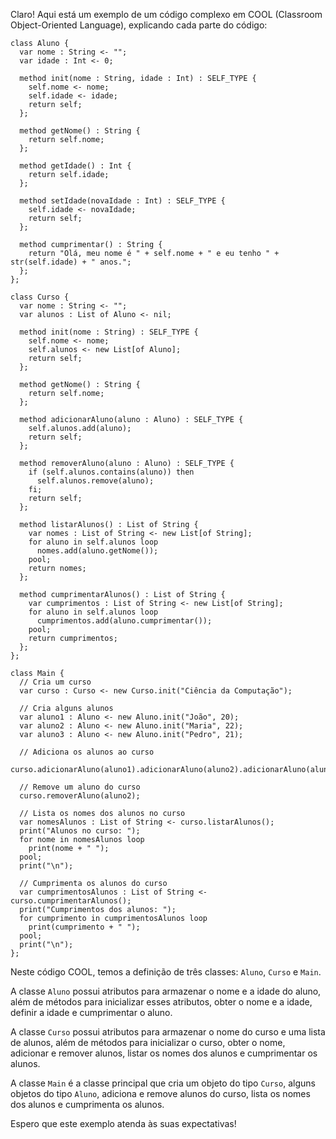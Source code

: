 Claro! Aqui está um exemplo de um código complexo em COOL (Classroom Object-Oriented Language), explicando cada parte do código:

```
class Aluno {
  var nome : String <- "";
  var idade : Int <- 0;

  method init(nome : String, idade : Int) : SELF_TYPE {
    self.nome <- nome;
    self.idade <- idade;
    return self;
  };

  method getNome() : String {
    return self.nome;
  };

  method getIdade() : Int {
    return self.idade;
  };

  method setIdade(novaIdade : Int) : SELF_TYPE {
    self.idade <- novaIdade;
    return self;
  };

  method cumprimentar() : String {
    return "Olá, meu nome é " + self.nome + " e eu tenho " + str(self.idade) + " anos.";
  };
};

class Curso {
  var nome : String <- "";
  var alunos : List of Aluno <- nil;

  method init(nome : String) : SELF_TYPE {
    self.nome <- nome;
    self.alunos <- new List[of Aluno];
    return self;
  };

  method getNome() : String {
    return self.nome;
  };

  method adicionarAluno(aluno : Aluno) : SELF_TYPE {
    self.alunos.add(aluno);
    return self;
  };

  method removerAluno(aluno : Aluno) : SELF_TYPE {
    if (self.alunos.contains(aluno)) then
      self.alunos.remove(aluno);
    fi;
    return self;
  };

  method listarAlunos() : List of String {
    var nomes : List of String <- new List[of String];
    for aluno in self.alunos loop
      nomes.add(aluno.getNome());
    pool;
    return nomes;
  };

  method cumprimentarAlunos() : List of String {
    var cumprimentos : List of String <- new List[of String];
    for aluno in self.alunos loop
      cumprimentos.add(aluno.cumprimentar());
    pool;
    return cumprimentos;
  };
};

class Main {
  // Cria um curso
  var curso : Curso <- new Curso.init("Ciência da Computação");

  // Cria alguns alunos
  var aluno1 : Aluno <- new Aluno.init("João", 20);
  var aluno2 : Aluno <- new Aluno.init("Maria", 22);
  var aluno3 : Aluno <- new Aluno.init("Pedro", 21);

  // Adiciona os alunos ao curso
  curso.adicionarAluno(aluno1).adicionarAluno(aluno2).adicionarAluno(aluno3);

  // Remove um aluno do curso
  curso.removerAluno(aluno2);

  // Lista os nomes dos alunos no curso
  var nomesAlunos : List of String <- curso.listarAlunos();
  print("Alunos no curso: ");
  for nome in nomesAlunos loop
    print(nome + " ");
  pool;
  print("\n");

  // Cumprimenta os alunos do curso
  var cumprimentosAlunos : List of String <- curso.cumprimentarAlunos();
  print("Cumprimentos dos alunos: ");
  for cumprimento in cumprimentosAlunos loop
    print(cumprimento + " ");
  pool;
  print("\n");
};
```

Neste código COOL, temos a definição de três classes: `Aluno`, `Curso` e `Main`.

A classe `Aluno` possui atributos para armazenar o nome e a idade do aluno, além de métodos para inicializar esses atributos, obter o nome e a idade, definir a idade e cumprimentar o aluno.

A classe `Curso` possui atributos para armazenar o nome do curso e uma lista de alunos, além de métodos para inicializar o curso, obter o nome, adicionar e remover alunos, listar os nomes dos alunos e cumprimentar os alunos.

A classe `Main` é a classe principal que cria um objeto do tipo `Curso`, alguns objetos do tipo `Aluno`, adiciona e remove alunos do curso, lista os nomes dos alunos e cumprimenta os alunos.

Espero que este exemplo atenda às suas expectativas!